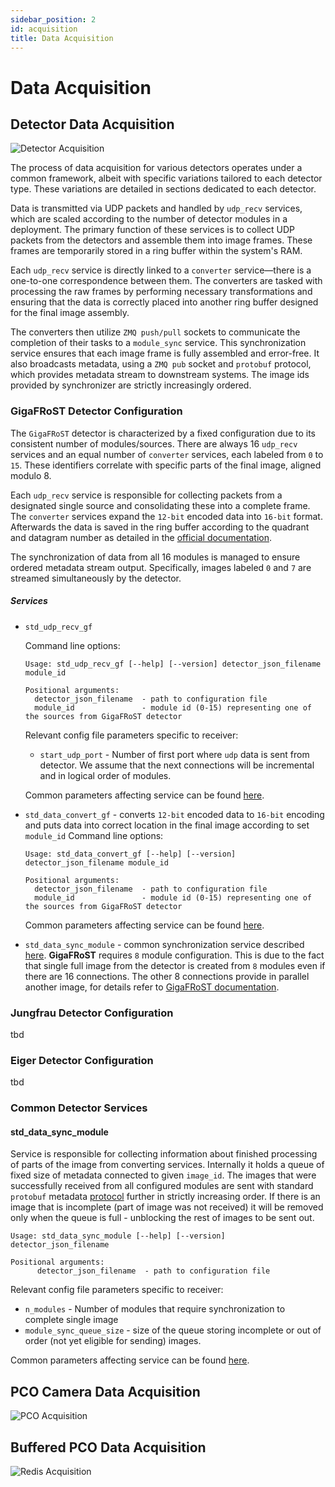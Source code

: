 ```yaml
---
sidebar_position: 2
id: acquisition
title: Data Acquisition
---
```


# Data Acquisition

## Detector Data Acquisition

![Detector Acquisition](/img/acquisition_case1.svg)

The process of data acquisition for various detectors operates under a common framework, albeit with specific variations tailored to each detector type. These variations are detailed in sections dedicated to each detector.

Data is transmitted via UDP packets and handled by `udp_recv` services, which are scaled according to the number of detector modules in a deployment. The primary function of these services is to collect UDP packets from the detectors and assemble them into image frames. These frames are temporarily stored in a ring buffer within the system's RAM.

Each `udp_recv` service is directly linked to a `converter` service—there is a one-to-one correspondence between them. The converters are tasked with processing the raw frames by performing necessary transformations and ensuring that the data is correctly placed into another ring buffer designed for the final image assembly.

The converters then utilize `ZMQ push/pull` sockets to communicate the completion of their tasks to a `module_sync` service. This synchronization service ensures that each image frame is fully assembled and error-free. It also broadcasts metadata, using a `ZMQ pub` socket and `protobuf` protocol, which provides metadata stream to downstream systems. The image ids provided by synchronizer are strictly increasingly ordered.

### GigaFRoST Detector Configuration

The `GigaFRoST` detector is characterized by a fixed configuration due to its consistent number of modules/sources. There are always 16 `udp_recv` services and an equal number of `converter` services, each labeled from `0` to `15`. These identifiers correlate with specific parts of the final image, aligned modulo 8.

Each `udp_recv` service is responsible for collecting packets from a designated single source and consolidating these into a complete frame. The `converter` services expand the `12-bit` encoded data into `16-bit` format. Afterwards the data is saved in the ring buffer according to the quadrant and datagram number as detailed in the [official documentation](https://hpdi.gitpages.psi.ch/gf_docs/gf_architecture.html#data-boards).

The synchronization of data from all 16 modules is managed to ensure ordered metadata stream output. Specifically, images labeled `0` and `7` are streamed simultaneously by the detector.

##### Services
* `std_udp_recv_gf`

  Command line options:
    ```text
    Usage: std_udp_recv_gf [--help] [--version] detector_json_filename module_id
    
    Positional arguments:
      detector_json_filename  - path to configuration file
      module_id               - module id (0-15) representing one of the sources from GigaFRoST detector
    ```
  Relevant config file parameters specific to receiver:
  * `start_udp_port` - Number of first port where `udp` data is sent from detector. We assume that the next connections will be incremental and in logical order of modules.
 
  Common parameters affecting service can be found [here](../Interfaces/configfile.md#common-configuration-options).
* `std_data_convert_gf` - converts `12-bit` encoded data to `16-bit` encoding and puts data into correct location in the final image according to set `module_id`
  Command line options:
    ```text
    Usage: std_data_convert_gf [--help] [--version] detector_json_filename module_id
    
    Positional arguments:
      detector_json_filename  - path to configuration file
      module_id               - module id (0-15) representing one of the sources from GigaFRoST detector
    ```
  Common parameters affecting service can be found [here](../Interfaces/configfile.md#common-configuration-options).
* `std_data_sync_module` - common synchronization service described [here](#std_data_sync_module). **GigaFRoST** requires `8` module configuration. This is due to the fact that single full image from the detector is created from `8` modules even if there are 16 connections. The other 8 connections provide in parallel another image, for details refer to [GigaFRoST documentation](http://hpdi.gitpages.psi.ch/gf_docs/gf_architecture.html).

### Jungfrau Detector Configuration

tbd

### Eiger Detector Configuration

tbd

### Common Detector Services

#### std_data_sync_module

Service is responsible for collecting information about finished processing of parts of the image from converting services. Internally it holds a queue of fixed size of metadata connected to given `image_id`. The images that were successfully received from all configured modules are sent with standard `protobuf` metadata [protocol](../Interfaces/protobuf.md) further in strictly increasing order. If there is an image that is incomplete (part of image was not received) it will be removed only when the queue is full - unblocking the rest of images to be sent out.

```text
Usage: std_data_sync_module [--help] [--version] detector_json_filename

Positional arguments:
      detector_json_filename  - path to configuration file
```
Relevant config file parameters specific to receiver:
* `n_modules` - Number of modules that require synchronization to complete single image
* `module_sync_queue_size` - size of the queue storing incomplete or out of order (not yet eligible for sending) images.

Common parameters affecting service can be found [here](../Interfaces/configfile.md#common-configuration-options).

## PCO Camera Data Acquisition

![PCO Acquisition](/img/pco_acquisition.svg)

## Buffered PCO Data Acquisition

![Redis Acquisition](/img/redis_acquisition.svg)
